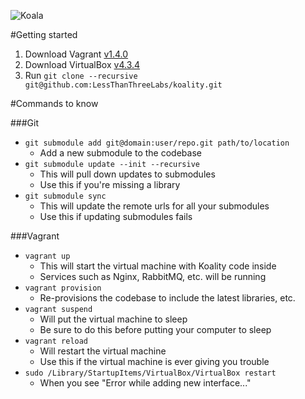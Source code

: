 ![Koala](http://i.imgur.com/dquB6fL.png)

#Getting started
1. Download Vagrant [v1.4.0](http://www.vagrantup.com/downloads.html)
2. Download VirtualBox [v4.3.4](https://www.virtualbox.org/wiki/Downloads)
3. Run `git clone --recursive git@github.com:LessThanThreeLabs/koality.git`


#Commands to know

###Git
* `git submodule add git@domain:user/repo.git path/to/location`
	* Add a new submodule to the codebase
* `git submodule update --init --recursive`
	* This will pull down updates to submodules
	* Use this if you're missing a library
* `git submodule sync`
	* This will update the remote urls for all your submodules
	* Use this if updating submodules fails

###Vagrant

* `vagrant up`
	* This will start the virtual machine with Koality code inside
	* Services such as Nginx, RabbitMQ, etc. will be running
* `vagrant provision`
	* Re-provisions the codebase to include the latest libraries, etc.
* `vagrant suspend`
	* Will put the virtual machine to sleep
	* Be sure to do this before putting your computer to sleep
* `vagrant reload`
	* Will restart the virtual machine
	* Use this if the virtual machine is ever giving you trouble
* `sudo /Library/StartupItems/VirtualBox/VirtualBox restart`
	* When you see "Error while adding new interface..."
